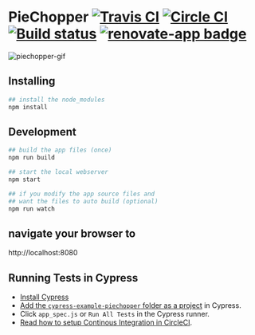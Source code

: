 # PieChopper [![Travis CI](https://travis-ci.org/cypress-io/cypress-example-piechopper.svg?branch=master)](https://travis-ci.org/cypress-io/cypress-example-piechopper) [![Circle CI](https://circleci.com/gh/cypress-io/cypress-example-piechopper.svg?style=svg)](https://circleci.com/gh/cypress-io/cypress-example-piechopper) [![Build status](https://ci.appveyor.com/api/projects/status/o6522037ibcaluj6?svg=true)](https://ci.appveyor.com/project/cypress-io/cypress-example-piechopper) [![renovate-app badge][renovate-badge]][renovate-app]

![piechopper-gif](https://cloud.githubusercontent.com/assets/1268976/12985444/ad14159c-d0c0-11e5-8e50-2b64a1d389ac.gif)

## Installing

```bash
## install the node_modules
npm install
```

## Development

```bash
## build the app files (once)
npm run build

## start the local webserver
npm start

## if you modify the app source files and
## want the files to auto build (optional)
npm run watch
```

## navigate your browser to
http://localhost:8080

## Running Tests in Cypress

- [Install Cypress](https://on.cypress.io/guides/installing-and-running#section-installing)
- [Add the `cypress-example-piechopper` folder as a project](https://on.cypress.io/guides/installing-and-running#section-adding-projects) in Cypress.
- Click `app_spec.js` or `Run All Tests` in the Cypress runner.
- [Read how to setup Continous Integration in CircleCI](https://on.cypress.io/guides/continuous-integration).

[renovate-badge]: https://img.shields.io/badge/renovate-app-blue.svg
[renovate-app]: https://renovateapp.com/
